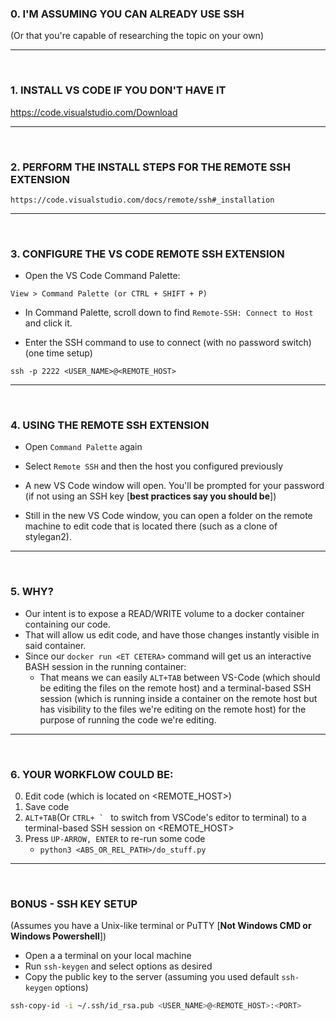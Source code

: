 ### 0. I'M ASSUMING YOU CAN ALREADY USE SSH
(Or that you're capable of researching the topic on your own)

<hr>
<br>

### 1. INSTALL VS CODE IF YOU DON'T HAVE IT
https://code.visualstudio.com/Download

<hr>
<br>

### 2. PERFORM THE INSTALL STEPS FOR THE REMOTE SSH EXTENSION
    https://code.visualstudio.com/docs/remote/ssh#_installation

<hr>
<br>

### 3. CONFIGURE THE VS CODE REMOTE SSH EXTENSION
- Open the VS Code Command Palette:
```
View > Command Palette (or CTRL + SHIFT + P)
```

- In Command Palette, scroll down to find ```Remote-SSH: Connect to Host``` and click it.

- Enter the SSH command to use to connect (with no password switch) (one time setup)
```
ssh -p 2222 <USER_NAME>@<REMOTE_HOST>
```
<hr>
<br>

### 4. USING THE REMOTE SSH EXTENSION
- Open ```Command Palette``` again 
- Select ```Remote SSH``` and then the host you configured previously
- A new VS Code window will open. You'll be prompted for your password (if not using an SSH key [**best practices say you should be**])

- Still in the new VS Code window, you can open a folder on the remote machine to edit code that is located there (such as a clone of stylegan2).

<hr>
<br>

### 5. WHY?
- Our intent is to expose a READ/WRITE volume to a docker container containing our code.
- That will allow us edit code, and have those changes instantly visible in said container.
- Since our ```docker run <ET CETERA>``` command will get us an interactive BASH session in the running container: 
    - That means we can easily ```ALT+TAB``` between VS-Code (which should be editing the files on the remote host) and a terminal-based SSH session (which is running inside a container on the remote host but has visibility to the files we're editing on the remote host) for the purpose of running the code we're editing.

<hr>
<br>


### 6. YOUR WORKFLOW COULD BE:
0. Edit code (which is located on <REMOTE_HOST>)
0. Save code
0. ```ALT+TAB```(Or ```CTRL+ ` ``` to switch from VSCode's editor to terminal) to a terminal-based SSH session on <REMOTE_HOST> 
0. Press ```UP-ARROW, ENTER``` to re-run some code 
    - ```python3 <ABS_OR_REL_PATH>/do_stuff.py```
    
<hr>
<br>

### BONUS - SSH KEY SETUP 
(Assumes you have a Unix-like terminal or PuTTY [**Not Windows CMD or Windows Powershell**])
- Open a a terminal on your local machine
- Run ```ssh-keygen``` and select options as desired
- Copy the public key to the server (assuming you used default ```ssh-keygen``` options)
```bash
ssh-copy-id -i ~/.ssh/id_rsa.pub <USER_NAME>@<REMOTE_HOST>:<PORT>
```


